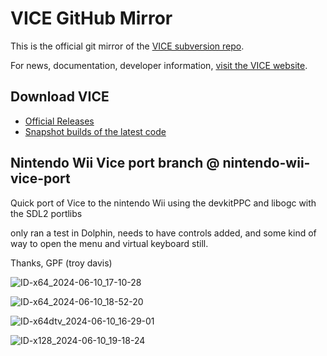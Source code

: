 # VICE GitHub Mirror
This is the official git mirror of the [VICE subversion repo](https://sourceforge.net/p/vice-emu/code/HEAD/tree/).

For news, documentation, developer information, [visit the VICE website](https://vice-emu.sourceforge.io/).

## Download VICE
* [Official Releases](https://vice-emu.sourceforge.io/#download)
* [Snapshot builds of the latest code](https://github.com/VICE-Team/svn-mirror/releases)


## Nintendo Wii Vice port branch @ nintendo-wii-vice-port

Quick port of Vice to the nintendo Wii using the devkitPPC and libogc with the SDL2 portlibs

only ran a test in Dolphin, needs to have controls added, and some kind of way to open the menu and virtual keyboard still.

Thanks,
GPF (troy davis)

![ID-x64_2024-06-10_17-10-28](https://github.com/GPF/VICE/assets/1866144/fc70e1be-a419-45e0-b681-1ba50bac1f13)

![ID-x64_2024-06-10_18-52-20](https://github.com/GPF/VICE/assets/1866144/96b302a3-de86-4618-b4c7-a4e52dde6ed2)

![ID-x64dtv_2024-06-10_16-29-01](https://github.com/GPF/VICE/assets/1866144/1a994e8c-4e1a-4e98-9517-b6e875e762c2)

![ID-x128_2024-06-10_19-18-24](https://github.com/GPF/VICE/assets/1866144/1d02b777-9a4c-4c1e-b112-df36fe1857c4)
